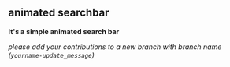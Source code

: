 ## animated searchbar

**It's a simple animated search bar**

 _please add your contributions to a new branch with branch name (```yourname-update_message```)_
